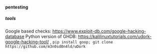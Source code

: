 #### pentesting

##### tools

Google based checks: https://www.exploit-db.com/google-hacking-database
Python version of GHDB: https://kalilinuxtutorials.com/udork-google-hacking-tool/ , `pip install goop; git clone https://github.com/m3n0sd0n4ld/uDork`
